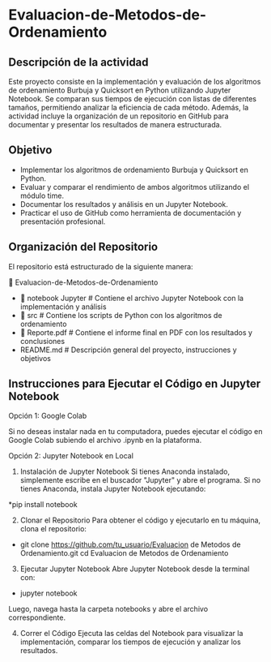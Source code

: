 # Evaluacion-de-Metodos-de-Ordenamiento

## Descripción de la actividad
Este proyecto consiste en la implementación y evaluación de los algoritmos de ordenamiento Burbuja y Quicksort en Python utilizando Jupyter Notebook. Se comparan sus tiempos de ejecución con listas de diferentes tamaños, permitiendo analizar la eficiencia de cada método. Además, la actividad incluye la organización de un repositorio en GitHub para documentar y presentar los resultados de manera estructurada.

## Objetivo
* Implementar los algoritmos de ordenamiento Burbuja y Quicksort en Python.
* Evaluar y comparar el rendimiento de ambos algoritmos utilizando el módulo time.
* Documentar los resultados y análisis en un Jupyter Notebook.
* Practicar el uso de GitHub como herramienta de documentación y presentación profesional.

## Organización del Repositorio

El repositorio está estructurado de la siguiente manera:

📂 Evaluacion-de-Metodos-de-Ordenamiento
* 📂 notebook Jupyter   # Contiene el archivo Jupyter Notebook con la implementación y análisis
* 📂 src         # Contiene los scripts de Python con los algoritmos de ordenamiento
* 📂 Reporte.pdf   # Contiene el informe final en PDF con los resultados y conclusiones
* README.md      # Descripción general del proyecto, instrucciones y objetivos

## Instrucciones para Ejecutar el Código en Jupyter Notebook

Opción 1: Google Colab

Si no deseas instalar nada en tu computadora, puedes ejecutar el código en Google Colab subiendo el archivo .ipynb en la plataforma.

Opción 2: Jupyter Notebook en Local

1. Instalación de Jupyter Notebook
Si tienes Anaconda instalado, simplemente escribe en el buscador "Jupyter" y abre el programa.
Si no tienes Anaconda, instala Jupyter Notebook ejecutando:

*pip install notebook

2. Clonar el Repositorio
Para obtener el código y ejecutarlo en tu máquina, clona el repositorio:

* git clone https://github.com/tu_usuario/Evaluacion de Metodos de Ordenamiento.git
cd Evaluacion de Metodos de Ordenamiento

3. Ejecutar Jupyter Notebook
Abre Jupyter Notebook desde la terminal con:

* jupyter notebook

Luego, navega hasta la carpeta notebooks y abre el archivo correspondiente.

4. Correr el Código
Ejecuta las celdas del Notebook para visualizar la implementación, comparar los tiempos de ejecución y analizar los resultados.
